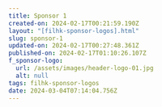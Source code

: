 ```yaml
---
title: Sponsor 1
created-on: 2024-02-17T00:21:59.190Z
layout: "[filhk-sponsor-logos].html"
slug: sponsor-1
updated-on: 2024-02-17T00:27:48.361Z
published-on: 2024-02-17T01:10:26.107Z
f_sponsor-logo:
  url: /assets/images/header-logo-01.jpg
  alt: null
tags: filhk-sponsor-logos
date: 2024-03-04T07:14:04.756Z
---
```

